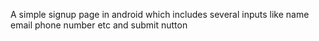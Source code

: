 A simple signup page in android which includes several inputs like name email phone number etc and submit nutton 

